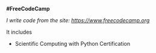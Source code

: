 **#FreeCodeCamp** 

*I write code from the site: https://www.freecodecamp.org*

It includes 

* Scientific Computing with Python Certification
